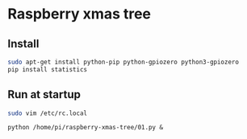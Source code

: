 Raspberry xmas tree
===================

Install
-------
```bash
sudo apt-get install python-pip python-gpiozero python3-gpiozero
pip install statistics
```

Run at startup
--------------
```bash
sudo vim /etc/rc.local
```

```
python /home/pi/raspberry-xmas-tree/01.py &
```
